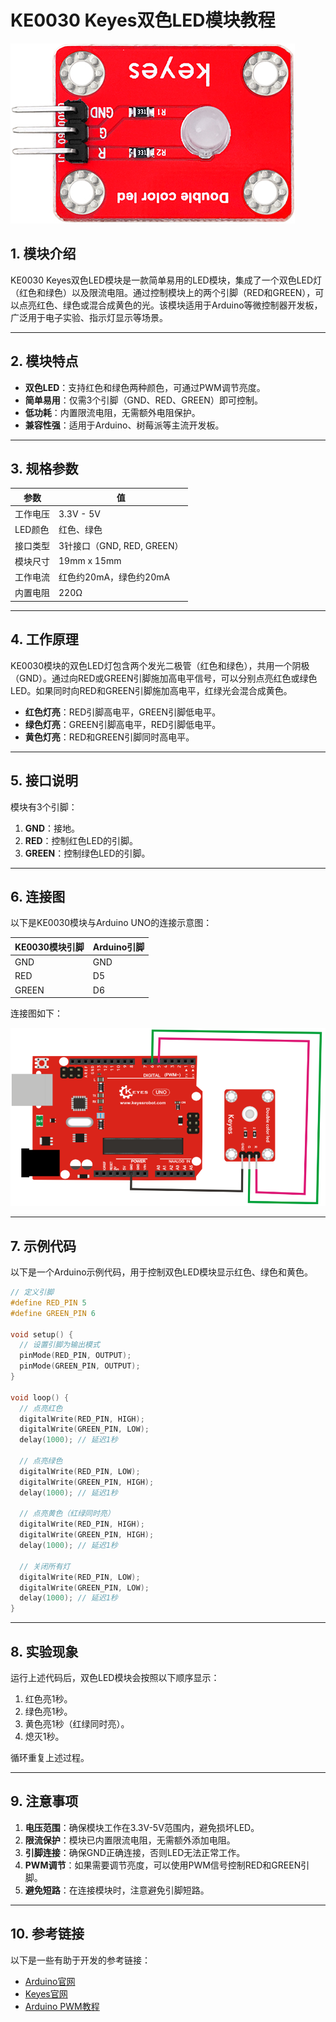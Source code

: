 # **KE0030 Keyes双色LED模块教程**

![image-20250312154429430](media/image-20250312154429430.png)

## **1. 模块介绍**

KE0030 Keyes双色LED模块是一款简单易用的LED模块，集成了一个双色LED灯（红色和绿色）以及限流电阻。通过控制模块上的两个引脚（RED和GREEN），可以点亮红色、绿色或混合成黄色的光。该模块适用于Arduino等微控制器开发板，广泛用于电子实验、指示灯显示等场景。

---

## **2. 模块特点**

- **双色LED**：支持红色和绿色两种颜色，可通过PWM调节亮度。
- **简单易用**：仅需3个引脚（GND、RED、GREEN）即可控制。
- **低功耗**：内置限流电阻，无需额外电阻保护。
- **兼容性强**：适用于Arduino、树莓派等主流开发板。

---

## **3. 规格参数**

| 参数            | 值                     |
|-----------------|------------------------|
| 工作电压        | 3.3V - 5V             |
| LED颜色         | 红色、绿色            |
| 接口类型        | 3针接口（GND, RED, GREEN） |
| 模块尺寸        | 19mm x 15mm           |
| 工作电流        | 红色约20mA，绿色约20mA |
| 内置电阻        | 220Ω                  |

---

## **4. 工作原理**

KE0030模块的双色LED灯包含两个发光二极管（红色和绿色），共用一个阴极（GND）。通过向RED或GREEN引脚施加高电平信号，可以分别点亮红色或绿色LED。如果同时向RED和GREEN引脚施加高电平，红绿光会混合成黄色。

- **红色灯亮**：RED引脚高电平，GREEN引脚低电平。
- **绿色灯亮**：GREEN引脚高电平，RED引脚低电平。
- **黄色灯亮**：RED和GREEN引脚同时高电平。

---

## **5. 接口说明**

模块有3个引脚：
1. **GND**：接地。
2. **RED**：控制红色LED的引脚。
3. **GREEN**：控制绿色LED的引脚。

---

## **6. 连接图**

以下是KE0030模块与Arduino UNO的连接示意图：

| KE0030模块引脚 | Arduino引脚 |
| -------------- | ----------- |
| GND            | GND         |
| RED            | D5          |
| GREEN          | D6          |

连接图如下：

![image-20250312154445750](media/image-20250312154445750.png)

---

## **7. 示例代码**

以下是一个Arduino示例代码，用于控制双色LED模块显示红色、绿色和黄色。

```cpp
// 定义引脚
#define RED_PIN 5
#define GREEN_PIN 6

void setup() {
  // 设置引脚为输出模式
  pinMode(RED_PIN, OUTPUT);
  pinMode(GREEN_PIN, OUTPUT);
}

void loop() {
  // 点亮红色
  digitalWrite(RED_PIN, HIGH);
  digitalWrite(GREEN_PIN, LOW);
  delay(1000); // 延迟1秒

  // 点亮绿色
  digitalWrite(RED_PIN, LOW);
  digitalWrite(GREEN_PIN, HIGH);
  delay(1000); // 延迟1秒

  // 点亮黄色（红绿同时亮）
  digitalWrite(RED_PIN, HIGH);
  digitalWrite(GREEN_PIN, HIGH);
  delay(1000); // 延迟1秒

  // 关闭所有灯
  digitalWrite(RED_PIN, LOW);
  digitalWrite(GREEN_PIN, LOW);
  delay(1000); // 延迟1秒
}
```

---

## **8. 实验现象**

运行上述代码后，双色LED模块会按照以下顺序显示：
1. 红色亮1秒。
2. 绿色亮1秒。
3. 黄色亮1秒（红绿同时亮）。
4. 熄灭1秒。

循环重复上述过程。

---

## **9. 注意事项**

1. **电压范围**：确保模块工作在3.3V-5V范围内，避免损坏LED。
2. **限流保护**：模块已内置限流电阻，无需额外添加电阻。
3. **引脚连接**：确保GND正确连接，否则LED无法正常工作。
4. **PWM调节**：如果需要调节亮度，可以使用PWM信号控制RED和GREEN引脚。
5. **避免短路**：在连接模块时，注意避免引脚短路。

---

## **10. 参考链接**

以下是一些有助于开发的参考链接：
- [Arduino官网](https://www.arduino.cc/)
- [Keyes官网](http://www.keyes-robot.com/)
- [Arduino PWM教程](https://www.arduino.cc/en/Tutorial/PWM)


